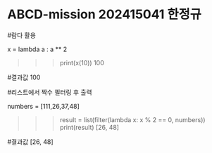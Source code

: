 # ABCD-mission 202415041 한정규

#람다 활용

 x = lambda a : a ** 2
>>> print(x(10))
100

#결과값 100

#리스트에서 짝수 필터링 후 출력

numbers = [111,26,37,48]
>>> result = list(filter(lambda x: x % 2 == 0, numbers))
>>> print(result)
[26, 48]

#결과값 [26, 48]
